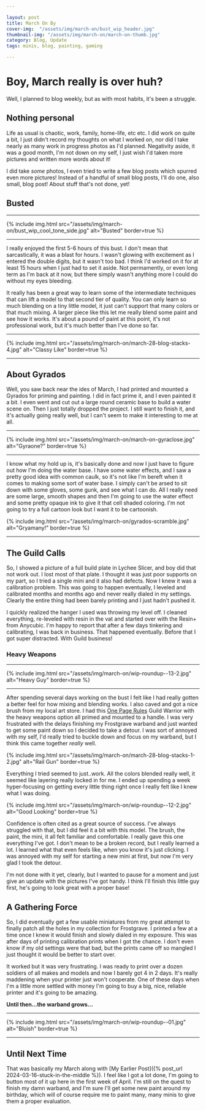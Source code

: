 ```yaml
---

layout: post
title: March On By
cover-img:  "/assets/img/march-on/bust_wip_header.jpg"
thumbnail-img: "/assets/img/march-on/march-on-thumb.jpg"
category: Blog, Update
tags: minis, blog, painting, gaming

---
```


# Boy, March really is over huh?

Well, I planned to blog weekly, but as with most habits, it's been a struggle. 

## Nothing personal

Life as usual is chaotic, work, family, home-life, etc etc. I did work on quite a bit,  I just didn't record my thoughts on what I worked on, nor did I take nearly as many work in progress photos as I'd planned. Negativity aside, it was a good month, I'm not down on my self, I just wish I'd taken more pictures and written more words about it!

I did take *some* photos, I even tried to write a few blog posts which spurred even more pictures! Instead of a handful of small blog posts, I'll do one, also small, blog post! About stuff that's not done, yet!

## Busted

---

{% include img.html src="/assets/img/march-on/bust_wip_cool_tone_side.jpg" alt="Busted" border=true %}

---

I really enjoyed the first 5-6 hours of this bust. I don't mean that sarcastically, it was a blast for hours. I wasn't glowing with excitement as I entered the double digits, but it wasn't too bad. I think I'd worked on it for at least 15 hours when I just had to set it aside. Not permamently, or even long term as I'm back at it now, but there simply wasn't anything more I could do without my eyes bleeding. 

It really has been a great way to learn some of the intermediate techniques that can lift a model to that second tier of quality. You can only learn so much blending on a tiny little model, it just can't support that many colors or that much mixing. A larger piece like this let me really blend some paint and see how it works. It's about a pound of paint at this point, it's not professional work, but it's much better than I've done so far. 

---

{% include img.html src="/assets/img/march-on/march-28-blog-stacks-4.jpg" alt="Classy Like" border=true %}

---

## About Gyrados

Well, you saw back near the ides of March, I had printed and mounted a Gyrados for priming and painting. I did in fact prime it, and I even painted it a bit. I even went and cut out a large round ceramic base to build a water scene on. Then I just totally dropped the project. I still want to finish it, and it's actually going really well, but I can't seem to make it interesting to me at all. 

---

{% include img.html src="/assets/img/march-on/march-on-gyraclose.jpg" alt="Gyraone?" border=true %}

---

I know what my hold up is, it's basically done and now I just have to figure out how I'm doing the water base. I have some water effects, and I saw a pretty good idea with common caulk, so it's not like I'm bereft when it comes to making some sort of water base. I simply can't be arsed to sit down with some gloves, some gunk, and see what I can do. All I really  need are some large, smooth shapes and then I'm going to use the water effect and some pretty opaque ink to give it that cell shaded coloring. I'm not going to try a full cartoon look but I want it to be cartoonish. 

{% include img.html src="/assets/img/march-on/gyrados-scramble.jpg" alt="Gryamany!" border=true %}

---

## The Guild Calls

So, I showed a picture of a full build plate in Lychee Slicer, and boy did that not work out. I lost most of that plate. I thought it was just poor supports on my part, so I tried a single mini and it also had defects. Now I knew it was a calibration problem. This was going to happen eventually, I leveled and calibrated months and months ago and never really dialed in my settings. Clearly the entire thing had been barely printing and I just hadn't pushed it. 

I quickly realized the hanger I used was throwing my level off. I cleaned everything, re-leveled with resin in the vat and started over with the Resin+ from Anycubic. I'm happy to report that after a few days tinkering and calibrating, I was back in business. That happened eventually. Before that I got super distracted. With Guild business!

### Heavy Weapons

---

{% include img.html src="/assets/img/march-on/wip-roundup--13-2.jpg" alt="Heavy Guy" border=true %}

---

After spending several days working on the bust I felt like I had really gotten a better feel for how mixing and blending works. I also caved and got a nice brush from my local art store. I had this [One Page Rules](https://www.myminifactory.com/object/3d-print-guild-warriors-321965) Guild Warrior with the heavy weapons option all primed and mounted to a handle. I was very frustrated with the delays finishing my Frostgrave warband and just wanted to get some paint down so I decided to take a detour. I was sort of annoyed with my self, I'd really tried to buckle down and focus on my warband, but I think this came together *really* well. 

{% include img.html src="/assets/img/march-on/march-28-blog-stacks-1-2.jpg" alt="Rail Gun" border=true %}


Everything I tried seemed to just..work. All the colors blended really well, it seemed like layering really locked in for me. I ended up spending a week hyper-focusing on getting every little thing right once I really felt like I knew what I was doing. 

{% include img.html src="/assets/img/march-on/wip-roundup--12-2.jpg" alt="Good Looking" border=true %}

Confidence is often cited as a great source of success. I've always struggled with that, but I did feel it a bit with this model. The brush, the paint, the mini, it all felt familiar and comfortable. I really gave this one everything I've got. I don't mean to be a broken record, but I really learned a lot. I learned what that even feels like, when you know it's just clicking. I was annoyed with my self for starting a new mini at first, but now I'm very glad I took the detour. 

I'm not done with it yet, clearly, but I wanted to pause for a moment and just give an update with the pictures I've got handy. I think I'll finish this little guy first, he's going to look great with a proper base!

## A Gathering Force

So, I did eventually get a few usable miniatures from my great attempt to finally patch all the holes in my collection for Frostgrave. I printed a few at a time once I knew it would finish and slowly dialed in my exposure. This was after days of printing calibration prints when I got the chance. I don't even know if my old settings were that bad, but the prints came off so mangled I just thought it would be better to start over. 

It worked but it was very frustrating. I was ready to print over a dozen soldiers of all makes and models and now I barely got 4 in 2 days. It's really maddening when your printer just won't cooperate. One of these days when I'm a little more settled with money I'm going to buy a big, nice, reliable printer and it's going to be amazing. 

**Until then...the warband grows...**

---

{% include img.html src="/assets/img/march-on/wip-roundup--01.jpg" alt="Bluish" border=true %}

---

## Until Next Time

That was basically my March along with [My Earlier Post]({% post_url 2024-03-16-stuck-in-the-middle %}). I feel like I got a lot done, I'm going to button most of it up here in the first week of April. I'm still on the quest to finish my damn warband, and I'm sure I'll get some new paint around my birthday, which will of course require me to paint many, many minis to give them a proper evaluation. 






